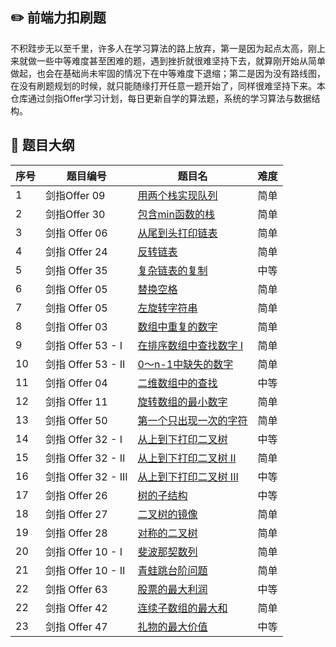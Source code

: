 ## :pencil2: 前端力扣刷题
不积跬步无以至千里，许多人在学习算法的路上放弃，第一是因为起点太高，刚上来就做一些中等难度甚至困难的题，遇到挫折就很难坚持下去，就算刚开始从简单做起，也会在基础尚未牢固的情况下在中等难度下退缩；第二是因为没有路线图，在没有刷题规划的时候，就只能随缘打开任意一题开始了，同样很难坚持下来。本仓库通过剑指Offer学习计划，每日更新自学的算法题，系统的学习算法与数据结构。

## :tada: 题目大纲

序号 | 题目编号 | 题目名 | 难度
---------|---------|----------|---------
 1 | 剑指Offer 09 | <a href="/剑指Offer/Day-1/剑指 Offer 09. 用两个栈实现队列.ts">用两个栈实现队列</a> | 简单
 2 | 剑指Offer 30 | <a href="/剑指Offer/Day-1/剑指 Offer 30. 包含min函数的栈.ts">包含min函数的栈</a> | 简单
 3 | 剑指 Offer 06 | <a href="/剑指Offer/Day-2/剑指 Offer 06. 从尾到头打印链表.ts">从尾到头打印链表</a> | 简单
 4 | 剑指 Offer 24 | <a href="/剑指Offer/Day-2/剑指 Offer 24. 反转链表.ts">反转链表</a> | 简单
 5 | 剑指 Offer 35 | <a href="/剑指Offer/Day-2/剑指 Offer 35. 复杂链表的复制.ts">复杂链表的复制</a> | 中等
 6 | 剑指 Offer 05 | <a href="/剑指Offer/Day-3/剑指 Offer 05. 替换空格.ts">替换空格</a> | 简单
 7 | 剑指 Offer 05 | <a href="/剑指Offer/Day-3/剑指 Offer 58 - II. 左旋转字符串.ts">左旋转字符串</a> | 简单
 8 | 剑指 Offer 03 | <a href="/剑指Offer/Day-4/剑指 Offer 03. 数组中重复的数字.ts">数组中重复的数字</a> | 简单
 9 | 剑指 Offer 53 - I | <a href="/剑指Offer/Day-4/剑指 Offer 53 - I. 在排序数组中查找数字 I.ts">在排序数组中查找数字 I</a> | 简单
 10 | 剑指 Offer 53 - II | <a href="/剑指Offer/Day-4/剑指 Offer 53 - II. 0～n-1中缺失的数字.ts">0～n-1中缺失的数字</a> | 简单
 11 | 剑指 Offer 04 | <a href="/剑指Offer/Day-5/剑指 Offer 04. 二维数组中的查找.ts">二维数组中的查找</a> | 中等
 12 | 剑指 Offer 11 | <a href="/剑指Offer/Day-5/剑指 Offer 11. 旋转数组的最小数字.ts">旋转数组的最小数字</a> | 简单
 13 | 剑指 Offer 50 | <a href="/剑指Offer/Day-5/剑指 Offer 50. 第一个只出现一次的字符.ts">第一个只出现一次的字符</a> | 简单
 14 | 剑指 Offer 32 - I | <a href="/剑指Offer/Day-6/剑指 Offer 32 - I. 从上到下打印二叉树.ts">从上到下打印二叉树</a> | 中等
 15 | 剑指 Offer 32 - II | <a href="/剑指Offer/Day-6/剑指 Offer 32 - II. 从上到下打印二叉树 II.ts">从上到下打印二叉树 II</a> | 简单
 16 | 剑指 Offer 32 - III | <a href="/剑指Offer/Day-6/剑指 Offer 32 - III. 从上到下打印二叉树 III.ts">从上到下打印二叉树 III</a> | 中等
 17 | 剑指 Offer 26 | <a href="/剑指Offer/Day-7/剑指 Offer 26. 树的子结构.ts">树的子结构</a> | 中等
 18 | 剑指 Offer 27 | <a href="/剑指Offer/Day-7/剑指 Offer 27. 二叉树的镜像.ts">二叉树的镜像</a> | 简单
 19 | 剑指 Offer 28 | <a href="/剑指Offer/Day-7/剑指 Offer 28. 对称的二叉树.ts">对称的二叉树</a> | 简单
 20 | 剑指 Offer 10 - I | <a href="/剑指Offer/Day-8/剑指 Offer 10- I. 斐波那契数列.ts">斐波那契数列</a> | 简单
 21 | 剑指 Offer 10 - II | <a href="/剑指Offer/Day-8/剑指 Offer 10- II. 青蛙跳台阶问题.ts">青蛙跳台阶问题</a> | 简单
 22 | 剑指 Offer 63 | <a href="/剑指Offer/Day-8/剑指 Offer 63. 股票的最大利润.ts">股票的最大利润</a> | 中等
 22 | 剑指 Offer 42 | <a href="/剑指Offer/Day-9/剑指 Offer 42. 连续子数组的最大和.ts">连续子数组的最大和</a> | 简单
 23 | 剑指 Offer 47 | <a href="/剑指Offer/Day-9/剑指 Offer 47. 礼物的最大价值.ts">礼物的最大价值</a> | 中等

